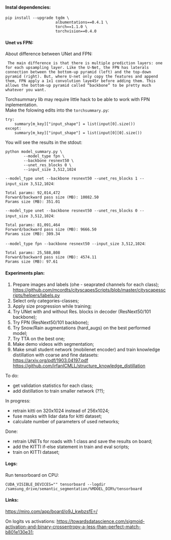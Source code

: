 
#### Instal dependencies:  
```
pip install --upgrade tqdm \
                      albumentations==0.4.1 \
                      torch==1.1.0 \ 
                      torchvision==0.4.0
```  

#### Unet vs FPN:  

About difference between UNet and FPN:  
```
 The main difference is that there is multiple prediction layers: one for each upsampling layer. Like the U-Net, the FPN has laterals connection between the bottom-up pyramid (left) and the top-down pyramid (right). But, where U-net only copy the features and append them, FPN apply a 1x1 convolution laye45r before adding them. This allows the bottom-up pyramid called “backbone” to be pretty much whatever you want.  
```  

Torchsummary lib may require little hack to be able to work with FPN inplementation.  
Make the folowing edits into the `torchsummary.py`:  
```
try:
    summary[m_key]["input_shape"] = list(input[0].size()) 
except:
    summary[m_key]["input_shape"] = list(input[0][0].size()) 
```  

You will see the results in the stdout:  
```
python model_summary.py \
        --model_type fpn \
        --backbone resnext50 \
        --unet_res_blocks 0 \
        --input_size 3,512,1024
```  

`--model_type unet --backbone resnext50 --unet_res_blocks 1 --input_size 3,512,1024`:  
```
Total params: 92,014,472
Forward/backward pass size (MB): 10082.50 
Params size (MB): 351.01
```  

`--model_type unet --backbone resnext50 --unet_res_blocks 0 --input_size 3,512,1024`:  
```
Total params: 81,091,464 
Forward/backward pass size (MB): 9666.50
Params size (MB): 309.34
```  

`--model_type fpn --backbone resnext50 --input_size 3,512,1024`:  
```
Total params: 25,588,808
Forward/backward pass size (MB): 4574.11
Params size (MB): 97.61
```  

#### Experiments plan:  
1. Prepare images and labels (ohe - seaprated channels for each class);  
        https://github.com/mcordts/cityscapesScripts/blob/master/cityscapesscripts/helpers/labels.py  
2. Select only categories-classes;  
3. Apply size progression while training;  
4. Try UNet with and without Res. blocks in decoder (ResNext50/101 backbone);  
5. Try FPN (ResNext50/101 backbone);  
6. Try Snow/Rain augmentations (hard_augs) on the best performed model;  
7. Try TTA on the best one;  
8. Make demo videos with segmentation;  
9. Make small student network (mobilenet encoder) and train knowledge distillation with coarse and fine datasets:  
        https://arxiv.org/pdf/1903.04197.pdf
        https://github.com/irfanICMLL/structure_knowledge_distillation

To do:   
 - get validation statistics for each class;  
 - add distillation to train smaller network (??);  

In progress:  
 - retrain kitti on 320x1024 instead of 256x1024;  
 - fuse masks with lidar data for kitti dataset;  
 - calculate number of parameters of used networks; 

Done:  
 - retrain UNETs for roads with 1 class and save the results on board;  
 - add the KITTI if-else statement in train and eval scripts;  
 - train on KITTI dataset;  

#### Logs:  
Run tensorboard on CPU:  
```
CUDA_VISIBLE_DEVICES="" tensorboard --logdir /samsung_drive/semantic_segmentation/%MDOEL_DIR%/tensorboard  
```  

#### Links: 

https://miro.com/app/board/o9J_kwbzsfE=/  

On logits vs activations: https://towardsdatascience.com/sigmoid-activation-and-binary-crossentropy-a-less-than-perfect-match-b801e130e31;  

